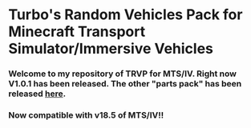 # Turbo's Random Vehicles Pack for Minecraft Transport Simulator/Immersive Vehicles

### Welcome to my repository of TRVP for MTS/IV. Right now V1.0.1 has been released. The other "parts pack" has been released [here](https://www.curseforge.com/minecraft/mc-mods/turbos-parts-pack).

### Now compatible with v18.5 of MTS/IV!!
